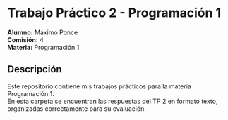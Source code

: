 # Trabajo Práctico 2 - Programación 1

**Alumno:** Máximo Ponce  
**Comisión:** 4  
**Materia:** Programación 1  

## Descripción
Este repositorio contiene mis trabajos prácticos para la materia Programación 1.  
En esta carpeta se encuentran las respuestas del TP 2 en formato texto, organizadas correctamente para su evaluación.

